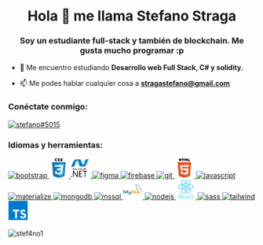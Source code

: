 <h1 align="center">Hola 👋 me llama Stefano Straga</h1>
<h3 align="center">Soy un estudiante full-stack y también de blockchain. Me gusta mucho programar :p</h3>

- 🌱 Me encuentro estudiando **Desarrollo web Full Stack, C# y solidity.**

- 📫 Me podes hablar cualquier cosa a **stragastefano@gmail.com**

<h3 align=" left">Conéctate conmigo:</h3>
<p align="left">
<a href="https://discord.gg/stefano#5015" target="blank" ><img align="center" src="https://raw.githubusercontent.com/rahuldkjain/github-profile-readme-generator/master/src/images/icons/Social/discord.svg" alt="stefano#5015" height="30" width="40" /></a >
</p>

<h3 align="left">Idiomas y herramientas:</h3>
<p align="left">
  <a href="https://getbootstrap.com" target="_blank" rel="noreferrer"> 
    <img src="https://raw.githubusercontent.com/devicons/devicon /master/icons/bootstrap/bootstrap-plain-wordmark.svg" alt="bootstrap" width="40" height="40"/> 
  </a> 
  
  <a href="https://www.w3schools.com/css/" target="_blank" rel="noreferrer">
    <img src="https://raw.githubusercontent.com/devicons/devicon/master/icons/css3/css3-original-wordmark.svg" alt="css3" width="40" height="40"/> 
  </a> 
  <a href="https://dotnet.microsoft.com/" target="_blank" rel="noreferrer"> 
    <img src="https://raw.githubusercontent.com/devicons/devicon/ master/icons/dot-net/dot-net-original-wordmark.svg" alt="dotnet" width="40" height="40"/> 
  </a> 
  <a href="https://www. figma.com/" target="_blank" rel="noreferrer"> 
    <img src="https://www.vectorlogo.zone/logos/figma/figma-icon.svg" alt="figma" width="40 " altura="40"/>
  </a> 
  <a href="https://firebase.google.com/" target="_blank" rel="noreferrer"> 
    <img src="https://www.vectorlogo.zone/logos/firebase/ firebase-icon.svg" alt="firebase" width="40" height="40"/> 
  </a> 
  <a href="https://git-scm.com/" target="_blank" rel= "noreferrer"> 
    <img src="https://www.vectorlogo.zone/logos/git-scm/git-scm-icon.svg" alt="git" width="40" height="40"/> 
  </a> 
  <a href="https://www.w3.org/html/" target="_blank" rel="noreferrer"> 
    <img src="https://raw.githubusercontent.com/devicons/devicon/master/icons/html5/html5-original-wordmark.svg" alt="html5" width="40" height="40"/> 
  </a> 
  <a href="https:// developer.mozilla.org/en-US/docs/Web/JavaScript" target="_blank" rel="noreferrer"> 
    <img src="https://raw.githubusercontent.com/devicons/devicon/master/icons/ javascript/javascript-original.svg" alt="javascript" width="40" height="40"/> 
  </a> 
  <a href="https://materializecss.com/" target="_blank" rel= "noreferrer"> 
    <img src="https://raw.githubusercontent.com/prplx/svg-logos/5585531d45d294869c4eaab4d7cf2e9c167710a9/svg/materialize.svg" alt="materialize" width="40" height="40"/> 
  </a> 
  <a href="https://www.mongodb.com/" target="_blank" rel="noreferrer"> 
    <img src="https://raw .githubusercontent.com/devicons/devicon/master/icons/mongodb/mongodb-original-wordmark.svg" alt="mongodb" width="40" height="40"/> 
  </a> 
  <a href="https ://www.microsoft.com/en-us/sql-server" target="_blank" rel="noreferrer"> 
    <img src="https://www.svgrepo.com/show/303229/microsoft-sql -logo-servidor.svg" alt="mssql" ancho="40" altura="40"/> 
  </a> 
  <a href="https://www.mysql.com/" target="_blank" rel ="noremitente">
    <img src="https://raw.githubusercontent.com/devicons/devicon/master/icons/mysql/mysql-original-wordmark.svg" alt="mysql" width="40" height="40"/> 
  </a> 
  <a href="https://nodejs.org" target="_blank" rel="noreferrer"> 
    <img src="https://raw.githubusercontent.com/devicons/devicon/master/icons /nodejs/nodejs-original-wordmark.svg" alt="nodejs" width="40" height="40"/> 
  </a> 
  <a href="https://reactjs.org/" target="_blank " rel="noreferrer"> 
    <img src="https://raw.githubusercontent.com/devicons/devicon/master/icons/react/react-original-wordmark.svg" alt="react" width="40"height="40"/> 
  </a> 
  <a href="https://sass-lang.com" target="_blank" rel="noreferrer"> 
    <img src="https://raw.githubusercontent. com/devicons/devicon/master/icons/sass/sass-original.svg" alt="sass" width="40" height="40"/> 
  </a> 
  <a href="https://tailwindcss. com/" target="_blank" rel="noreferrer"> 
    <img src="https://www.vectorlogo.zone/logos/tailwindcss/tailwindcss-icon.svg" alt="tailwind" width="40" height ="40"/> 
  </a> 
  <a href="https://www.typescriptlang.org/" target="_blank" rel="noreferrer"> 
    <img src="https://raw.githubusercontent.com/devicons/devicon/master/icons/typescript/typescript-original.svg" alt="typescript" width="40" height="40"/> 
  </a> 
</p>

<p> <img align="center" src="https://github-readme-stats.vercel.app/api?username=stef4no1&show_icons=true&locale=en" alt="stef4no1" /></p>

